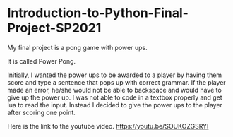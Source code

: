 # Introduction-to-Python-Final-Project-SP2021

My final project is a pong game with power ups. 

It is called Power Pong.

Initially, I wanted the power ups to be awarded to a player by having them score and type a sentence that pops up with correct grammar. If the player made an error, he/she would not be able to backspace and would have to give up the power up. I was not able to code in a textbox properly and get lua to read the input. Instead I decided to give the power ups to the player after scoring one point.

Here is the link to the youtube video.
https://youtu.be/SOUKOZGSRYI

